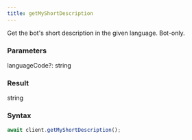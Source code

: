 ```yaml
---
title: getMyShortDescription
---
```


Get the bot's short description in the given language. Bot-only.


### Parameters 

<div class="flex flex-col gap-3"><div class="flex flex-col gap-3"><div><div class="flex gap-2"><div class="font-mono"><span class="font-bold">languageCode</span><span class="opacity-50"><span title="Optional" class="cursor-help">?</span>:</span> <span>string</span></div></div></div></div></div>

### Result 

<div class="font-mono"><span>string</span></div>

### Syntax

```ts
await client.getMyShortDescription();
```



